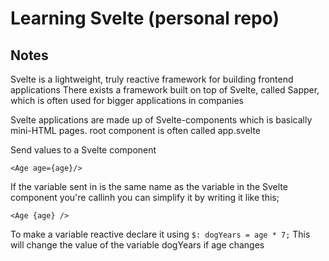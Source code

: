 # Learning Svelte (personal repo)

## Notes
Svelte is a lightweight, truly reactive framework for building frontend applications
There exists a framework built on top of Svelte, called Sapper, which is often used for bigger applications in companies

Svelte applications are made up of Svelte-components which is basically mini-HTML pages.
root component is often called app.svelte  
  

Send values to a Svelte component
```
<Age age={age}/>
```
If the variable sent in is the same name as the variable in the Svelte component you're callinh you can simplify it by writing it like this;
```
<Age {age} />
```  
  
  
  

To make a variable reactive declare it using ``` $: dogYears = age * 7; ```
This will change the value of the variable dogYears if age changes